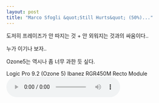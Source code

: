 ```yaml
---
layout: post
title: "Marco Sfogli &quot;Still Hurts&quot; (50%)..."
---
```


도저히 프레이즈가 안 따지는 것 + 안 외워지는 것과의 싸움이다..

누가 이기나 보자..

Ozone5는 역시나 좀 너무 과한 듯 싶다.

Logic Pro 9.2 (Ozone 5)
Ibanez RGR450M
Recto Module
<audio src="/assets/images/e4eec9aab58ef45e85831ce2611d86cc.mp3" controls preload></audio>






